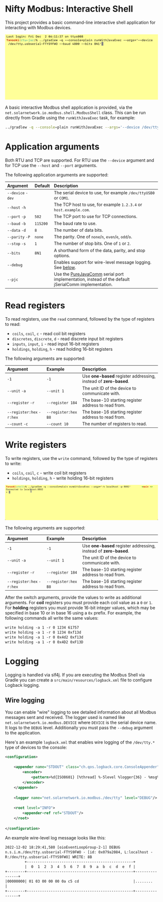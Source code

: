 # Nifty Modbus: Interactive Shell

This project provides a basic command-line interactive shell application for interacting with
Modbus devices.

![Modbus Shell](docs/nifty-modbus-shell.gif)

A basic interactive Modbus shell application is provided, via the
`net.solarnetwork.io.modbus.shell.ModbusShell` class. This can be run directly from Gradle
using the `runWithJavaExec` task, for example:

```sh
../gradlew -q --console=plain runWithJavaExec --args='--device /dev/ttyUSB0 --bits 8N1'
```

# Application arguments

Both RTU and TCP are supported. For RTU use the `--device` argument and
for TCP use the `--host` and `--port` arguments.

The following application arguments are supported:

| Argument | Default | Description |
|:---------|:--------|:------------|
| `--device` `-dev` |  | The serial device to use, for example `/dev/ttyUSB0` or `COM1`. |
| `--host` `-h` |  | The TCP host to use, for example `1.2.3.4` or `host.example.com`. |
| `--port` `-p` | `502` | The TCP port to use for TCP connections. |
| `--baud` `-b` | `115200` | The baud rate to use. |
| `--data` `-d` | `8` | The number of data bits. |
| `--parity` `-P` | `none` | The parity. One of `none`/`n`, `even`/`e`, `odd`/`o`. |
| `--stop` `-s` | `1` | The number of stop bits. One of `1` or `2`. |
| `--bits` | `8N1` | A shorthand form of the data, parity, and stop options. |
| `--debug` |  | Enables support for wire-level message logging. See [below](#logging). |
| `--pjc` |  | Use the [PureJavaComm](../rtu-pjc) serial port implementation, instead of the default jSerialComm implementation. |

# Read registers

To read registers, use the `read` command, followed by the type of registers to read:

 * `coils`, `coil`, `c` - read coil bit registers
 * `discretes`, `discrete`, `d` - read discrete input bit registers
 * `inputs`, `input`, `i` - read input 16-bit registers
 * `holdings`, `holding`, `h` - read holding 16-bit registers

 The following arguments are supported:

| Argument | Example | Description |
|:---------|:--------|:------------|
| `-1` | `-1` | Use **one-based** register addressing, instead of **zero-based**. |
| `--unit` `-a` | `--unit 1` | The unit ID of the device to communicate with. |
| `--register` `-r` | `--register 184` | The base-10 starting register address to read from. |
| `--register:hex` `-r:hex` | `--register:hex B8` | The base-16 starting register address to read from. |
| `--count` `-c` | `--count 10` | The number of registers to read. |

# Write registers

To write registers, use the `write` command, followed by the type of registers to write:

 * `coils`, `coil`, `c` - write coil bit registers
 * `holdings`, `holding`, `h` - write holding 16-bit registers

 ![Modbus Shell writing](docs/nifty-modbus-shell-write.gif)

 The following arguments are supported:

| Argument | Example | Description |
|:---------|:--------|:------------|
| `-1` | `-1` | Use **one-based** register addressing, instead of **zero-based**. |
| `--unit` `-a` | `--unit 1` | The unit ID of the device to communicate with. |
| `--register` `-r` | `--register 184` | The base-10 starting register address to read from. |
| `--register:hex` `-r:hex` | `--register:hex B8` | The base-16 starting register address to read from. |

After the switch arguments, provide the values to write as additional arguments. For **coil**
registers you must provide each coil value as a `0` or `1`. For **holding** registers you must
provide 16-bit integer values, which may be specified in base 10 or in base 16 using a `0x` prefix.
For example, the following commands all write the same values:

```
write holding -a 1 -r 0 1234 61757
write holding -a 1 -r 0 1234 0xf13d
write holding -a 1 -r 0 0x4d2 0xf13d
write holding -a 1 -r 0 0x4D2 0xF13D
```

# Logging

Logging is handled via slf4j. If you are executing the Modbus Shell via Gradle you can create
a `src/main/resources/logback.xml` file to configure Logback logging.

## Wire logging

You can enable "wire" logging to see detailed information about all Modbus messages sent and
received. The logger used is named like `net.solarnetwork.io.modbus.DEVICE` where `DEVICE` is the
serial device name. It logs to the `DEBUG` level. Additionally you must pass the `--debug` argument
to the application.

Here's an example `logback.xml` that enables wire logging of the `/dev/tty.*` type of devices to the
console:

```xml
<configuration>

    <appender name="STDOUT" class="ch.qos.logback.core.ConsoleAppender">
        <encoder>
            <pattern>%d{ISO8601} [%thread] %-5level %logger{36} - %msg%n</pattern>
        </encoder>
    </appender>

    <logger name="net.solarnetwork.io.modbus./dev/tty" level="DEBUG"/>

    <root level="INFO">
        <appender-ref ref="STDOUT"/>
    </root>

</configuration>
```

An example wire-level log message looks like this:

```
2022-12-02 18:29:41,580 [oioEventLoopGroup-2-1] DEBUG n.s.i.m./dev/tty.usbserial-FTYS9FWO - [id: 0x079a2084, L:localhost - R:/dev/tty.usbserial-FTYS9FWO] WRITE: 8B
         +-------------------------------------------------+
         |  0  1  2  3  4  5  6  7  8  9  a  b  c  d  e  f |
+--------+-------------------------------------------------+----------------+
|00000000| 01 03 00 00 00 0a c5 cd                         |........        |
+--------+-------------------------------------------------+----------------+
```
